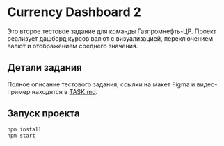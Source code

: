 # Currency Dashboard 2

Это второе тестовое задание для команды Газпромнефть-ЦР. 
Проект реализует дашборд курсов валют с визуализацией, переключением валют и отображением среднего значения.

## Детали задания

Полное описание тестового задания, ссылки на макет Figma и видео-пример находятся в [TASK.md](./TASK.md).

## Запуск проекта

```bash
npm install
npm start
```
